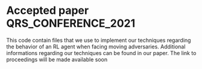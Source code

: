 # Accepted paper QRS_CONFERENCE_2021
This code contain files that we use to implement our techniques regarding the behavior of an RL agent when facing moving adversaries. Additional informations regarding our techniques can be found in our paper. The link to proceedings will be made available soon
